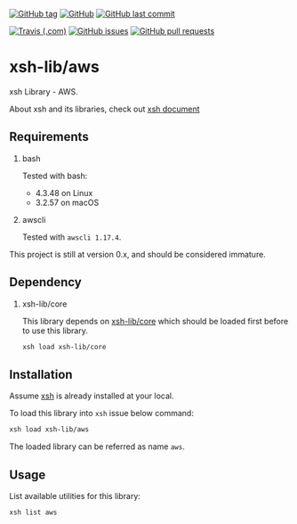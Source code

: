 [![GitHub tag](https://img.shields.io/github/v/tag/xsh-lib/aws?sort=date)](https://github.com/xsh-lib/aws/tags)
[![GitHub](https://img.shields.io/github/license/xsh-lib/aws.svg?style=flat-square)](https://github.com/xsh-lib/aws/)
[![GitHub last commit](https://img.shields.io/github/last-commit/xsh-lib/aws.svg?style=flat-square)](https://github.com/xsh-lib/aws/commits/master)

[![Travis (.com)](https://img.shields.io/travis/com/xsh-lib/aws.svg?style=flat-square)](https://travis-ci.com/xsh-lib/aws)
[![GitHub issues](https://img.shields.io/github/issues/xsh-lib/aws.svg?style=flat-square)](https://github.com/xsh-lib/aws/issues)
[![GitHub pull requests](https://img.shields.io/github/issues-pr/xsh-lib/aws.svg?style=flat-square)](https://github.com/xsh-lib/aws/pulls)

# xsh-lib/aws

xsh Library - AWS.

About xsh and its libraries, check out [xsh document](https://github.com/alexzhangs/xsh)

## Requirements

1. bash

    Tested with bash:
    * 4.3.48 on Linux
    * 3.2.57 on macOS

1. awscli

    Tested with `awscli 1.17.4`.

This project is still at version 0.x, and should be considered immature.

## Dependency

1. xsh-lib/core

    This library depends on [xsh-lib/core](https://github.com/xsh-lib/core) which should be loaded first before to use this library.

    ```bash
    xsh load xsh-lib/core
    ```

## Installation

Assume [xsh](https://github.com/alexzhangs/xsh) is already installed at your local.

To load this library into `xsh` issue below command:

```bash
xsh load xsh-lib/aws
```

The loaded library can be referred as name `aws`.

## Usage

List available utilities for this library:

```bash
xsh list aws
```
